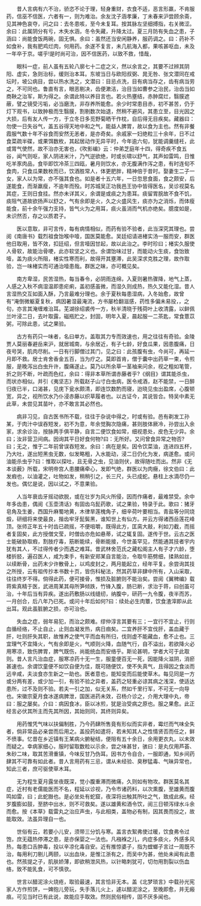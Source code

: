 <!-- { "loadSidebar": true } -->
　　昔人言病有六不治，骄恣不论于理，轻身重财，衣食不适，恶言形羸，不肯服药，信巫不信医，六者有一，则为难治。余友沈子涵孝廉，丁未春来沪尝顾余斋，见其神色哀夺，问之曰：去冬患咳，至今未复耳。按其脉左坚细搏指，右关微涩。余曰：此属阴分有亏，木失水涵，冬令失藏，升降太过。夏三月防有失血之患，子涵曰：尚能食饭两碗，固无惧。余曰：虽然还当安闲静养，服药调之。曰：药补不如食补，我有肥鸡烂肉，何用药。余遂不复言，未几航海入都，果咳甚呕血，未及一年卒于京。嗟乎!是时尚可治，因不信医药，以致不救，惜哉，

　　眼科一症，前人虽有五轮八廓七十二症之义，然以余言之，其要不过辨其阴阳、虚实，急则治标，缓则治本耳。东坡当日与欧阳叔弼、晁无咎、张文潜同在戒坛时，坡公病目，尝以热水洗之，文潜曰：目忌点洗，目有病当存之，齿有病当劳之，不可同也。鲁直有言，眼恶剔决，齿便漱洁，治目当如曹参之治民，治齿当如商鞅之治军，斯为得之。余谓此特以养目言也。若火热壅结，赤肿腐烂，翳膜遮蔽，譬之镜受污垢，必当磨洗，非存养所能愈。余少时常患目赤，初不甚苦，仍于灯下观书，以致肿极而生翳膜，割剔数次始退，然稍不避风，其患立至，目光因之大损，后有友人传一方，于立冬日多觅野菊晒干作枕，自后得无目疾矣。藏器曰：勿使一日失谷气，盖五谷得天地中和之气，能益人脾胃，故以食为主也。然有非餐霞服气数十年不谷食而安然无恙者，是亦奇矣。余戚家一妇绝粒三十余年，日不过食菜疏半碟，或果饵数枚，其起居动作无异平时，今年逾六旬，犹能调羹缝衽，此或胃气使然，故不治亦无害也，《吹影编》云：仲弟芝庭年十四，得奇疾不食五谷，闻气则呕，家人阴进米汁，乃气逆欲绝，时或长啸以舒气，其声如雷鸣，日惟吃羊豕肉品，食毕即饮冷茶三四瓯，暑月则饮水，亦无腹满作泻之患，有时连旬不食肉，只食瓜果数枚而已，饮酒胜常人，体更肥胖，精神倍于昔时。娶妻生二子一女，家人以为常，亦不强其食也。如是者十五六年，一日忽思食面，食之颇安，后遂能食，而渐羸瘦，不逾年而殁。时苏城吴正功我邑王协中皆得医名，吴诊视莫名其症，王则日食挂。然亦未详其义，余谓是或痰之为患耳。痰留胃脘故不食不饥，痰阻气道故欲扬声以舒之，气有余即是火，久之火盛风生，痰亦为之消烁，而体瘦能食，前十余午强力支持，皆气火为之用耳，痰火虽消而气机亦绝矣。臆度如是，未识然否，存之以质君子。

　　医以意取，非可言传，每有病情相似，而药有验不验者，此当深究其理也。尝阅《南唐书》载烈祖食饴喉中噎，国医莫能愈。吴廷绍请进楮实汤一服而安，群医他日取用，皆不效，扣廷绍，但言噎因甘起，故以此治之。李时珍曰；楮实久服使人骨软，故能治骨哽，此亦软坚之义也。余谓饴味过甘，而能动火生痰，食饴致噎，盖为痰火所阻，楮实性寒而利，故得开其壅滞，此吴深求克胜之理，故作取验，岂一味楮实而可通治噎患哉。群医之昧，亦可概见矣。

　　南方卑湿，民苦湿热，每当春令，必阴雨连绵，入夏则暑热骤降，地气上蒸，人感之入秋不病湿温即患疟痢，盖初感虽微，而湿久则成热，热久又能化湿。昔人言湿热交互如面入酥，乃言最难分理也。余于夏秋每患湿病，入冬始愈，故曾有“淹倒微躯夏复秋，病因暑湿最淹流，方书屡检翻滋感，药性多偏未易投，，之句，亦言其淹缠难治耳。芜湖徐绍裘传一方，秋半清晓于残荷叶上收清露，以鲜佩兰叶浸二日，去叶取露，磁瓶贮之，封固，明年入夏，晨起服一二茶匙，常食薏苡粥，可除此患，试之果验。

　　古方有药只一味者，名曰单方。盖取其力专而效速也，用之往往有奇验。金陵贾人莫丽春避岳来沪，就居城南，与余居近，有子七龄，好食瓜果，因患腹痛，日夜号哭，肌肉尽削。一日有行脚僧过其门，见之曰：此孩腹有虫，今尚可，再延一月即不救。居士肯舍香金五百，当为疗之。莫即首肯，僧于囊中出药草一束，令煎服，是晚泻出白虫升许，腹痛遂止。莫乃以所余草一茎袖来问余，视之粗如笔管，折之则不断，叶疏而色红，余曰：得非本草所谓赤藤者乎?《纲目》谓其能杀虫，而状亦相似。并引《夷坚志》所载赵子山寸白虫病，医令戒酒，赵不能禁，一日醉归夜已半，口渴甚，见庑下瓮水颇清，即连饮数酌而寝，迨晓见虫出盈席，心腹顿宽，异之，视所饮水乃仆浸赤藤以织草履者也。以古证今，其说皆合。特吴中素无此草，未尝见其苗叶，亦不敢言其必然也。

　　病非习见，自古医书所不载，往往于杂说中得之，时或有验。邑有剃发工孙某，于肉汁中误吞短发，初不为意，年余觉胸次隐痛，甚则肢体厥冷，孙尝出入余家，求余诊治，按脉两手俱平静，自言二便饮食如常，细视患处，皮色无少异。余曰；汝非营卫间病。因询其平日好食何物?曰：无所好。又问曾食异常之物否?曰；无之，惟于二年前曾误吞短发。余曰：病在是矣。因令饮菜油，连进四五杯，乃大吐，遂出短黑虫无数，似发略粗，入水能动，浸二日仍化为发，病遂愈。或问油能杀虫乎?曰：惟取以探吐，且无骨之虫，见油则伏，故得随吐而出。然非《无本谈薮》所载，宋明帝宫人患腰痛牵心，发即气绝，群医以为肉癥，徐文伯曰：此发瘕也，以油灌之，吐物如发，稍稍引之，长三尺，头已成蛇。悬柱上水滴尽仍一发也。偶忆是说，因以试之，不意果验。

　　人当年衰齿牙摇动欲脱，或在壮岁为风火所侵，因而作痛者，最难禁受。余中年多齿患，偶阅《玉壶清话》有固齿乌髭药歌，试之果验，特录于此。歌曰：猪牙皂角及生姜，西国升麻蜀地黄，木律旱莲槐角子，细辛荷叶要相当。青盐等分同烧煅，研细将来使最良，揩齿牢牙髭鬓黑，谁知世上有仙方。并云方得诸西岳莲花峰顶。张师正年五十时齿已疏摇，不便咀嚼，既得此方，匡脔大敲，利如刀截，而摇者复固矣，此方授僧文莹，时僧齿亦危如悬蒂，试之辄复固。遂传于世。云古之医士能破胁取瘕，割肢疗毒，筋断能续，骨断能接，今世虽罕见，然能通其技者宇内犹有其人，不过得传者少而遇之难耳。昔武林舍范氏之藏松阁主人有子才六龄，堕楼折胫，遍召医人，咸为束手，有新安郑某自言能治，令取牛筋劈细，揉熟如丝，以续断骨，出药末少许散骨上，以鸡皮封之，两月能起立，经年平复。余尝询其技之所授，云有祖传抄本书数十页，皆伤科秘法，然其药草非肆中所有，入山采取，往往终岁不得。倘得此药，便可接骨，惟损及脏腑则不能治矣。尝阅《翼稗编》载蒋紫真精于医，武进周某其母所笋倾跌，竹锋入腹，肠已断，求治于蒋，曰创虽可治，十年后当有异疾。遂出药敷肠以线缝纫，纳腹中，研药一九令腹，夜半而苏，一月创合，后八年乃已死。或问十年后如何?曰：续处必生肉簟，饮食渣滓即从此出耳。观此虽脏腑之损，亦可治也。

　　失血之症，弱年易犯，而治之颇难。缪仲淳言其要有三；一宜行不宜止，行则血循经络，不止自止，止则血凝发热，病日痼矣。二宜养肝不宜伐肝，盖血藏于肝，吐则肝失其职，故惟养之使气平而血有所归，伐则虚不能藏血，愈不止也。三宜理气不宜降火，气有余即是火，气顺则火降，血随气行，自不溢出，若欲降火必用寒凉，致伤脾胃，脾气既伤，尚能统血而安络乎。斯论甚明，学者大可于此取则。昔人言凡治血症，服寒凉药十无一生，服童便百无一死，因能降火滋阴，消瘀甚速也。余谓饮童便不如饮自便为佳，既可随便饮，使不失真气，且得因之食淡而远辛咸，夫淡食亦生新之一助也。医者意也，能知变而后能使草木。每见同是一方或分两有差，或少加一引，有验不验之异者，盖药之轻重必谅其病之浅深，使适达患所，过不及则不验。若夫一引之加，似无关系，然如千里行军，不可无一向导也。宋徽宗夏月食冰遂病脾泄，国医进药未效，召杨介诊之，介用大理中丸，帝曰：服之屡矣。介曰：病因食冰，臣以冰煎，犹是治受病之原也。服之果愈。此正经言必伏其所主而先其所因，其始则同，其终则异矣。

　　用药惟凭气味以扶偏制胜，乃今药肆所售竟有形似而实非者，霉烂而气味全失者，倘非常品必亲尝而后用之。盖投药如遣将，若未知其人之性情贤否而任之，鲜不偾事。忆昔在乡近镇有王某病火腑秘结，便阻有五十余日，余用更衣丸，以未效而疑之。幸病家细心，服时留取数粒以示余，尝之味甚甘，骇曰：是丸仅用芦荟、朱砂二味，取其苦滑重镇，今味反甘乃伪耳。因书方令自合，一服即通，知乡间药肆其不可靠有如此者。昔人言用药有三忌，谓从未经验、臭秽猛毒、气昧异常也，知此三者，庶可驱使草木耳。

　　无为程生夏月露坐夜既深，觉小腹重滞而微痛，久则如有物攻。群医莫名其症，近村有老儒能医而不名，程延以诊视，乃令市诸药料，以次熏腹，至雄黄而腹鸣如雷，曰；此蛇臌也。是必坐处有蛇窟，夜深将出触其所吐之气，致成此疾。经岁腹膨如鼓，至脐中出水，则不可救矣。遂以雄黄和酒令饮，阅三日顿泻绿水斗余而愈。按《本草》载雷丸之治应声虫，与此相类，盖物必有制，因其畏而投之，故能取效。法虽异理自一也。

　　世俗有云，若要小儿安，须带三分饥与寒。盖言衣絮弗使过暖，饮食弗令过饱，庶无蕴热停滞之患，是亦保婴之一法也。凡襁褓之儿，内症多痰火，外感多风热，每患口舌肿毒，投以辛凉化毒自安。近有推惊婆子，指为螳螂子言过一周既不治，每用利刀剔儿两颐，以出血块，是惟江浙有之，而吴中为甚，他处未闻有此患也。然孩提之子，肌肤娇薄，即欲稍泄风热，以针略刺犹可，切勿用割裂以伤血络，致不能乳食，可不慎欤。

　　世言以醋泥涂火烧疮，取验最速，其言恰非无本。盖《北梦琐言》中载孙光宪家人方作煎饼，一婢抱儿旁玩，失手落儿火上，遽以醋泥涂之，至晚即愈，并无瘢痕。可见当时已有此说，故能应手取效。然则民俗相传，固不厌多闻也。

